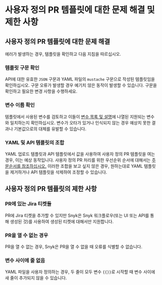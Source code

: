 # 사용자 정의 PR 템플릿에 대한 문제 해결 및 제한 사항

## 사용자 정의 PR 템플릿에 대한 문제 해결

에러가 발생하는 경우, 템플릿을 확인하고 다음 지침을 따르십시오.

### 템플릿 구문 확인

API에 대한 유효한 `JSON` 구문과 YAML 파일의 `mustache` 구문으로 작성된 템플릿임을 확인하십시오. 구문 오류가 발생할 경우 예기치 않은 동작이 발생할 수 있습니다. 구문을 확인하고 필요한 변경 사항을 수행하세요.&#x20;

### 변수 이름 확인

템플릿에서 사용된 변수를 검토하고 이들이 [변수 목록 및 설명](variables-list-and-description.md)에 나열된 지원되는 변수와 일치하는지 확인하십시오. 변수가 오타가 있거나 인식되지 않는 경우 예상치 못한 결과나 기본값으로의 대체를 유발할 수 있습니다.&#x20;

### YAML 및 API 템플릿의 조합

YAML 업로드 템플릿과 API 템플릿에서 값을 사용하여 사용자 정의 PR 템플릿을 여는 경우, 이는 예상 동작입니다. 사용자 정의 PR 처리를 위한 우선순위 순서에 대해서는 [주문순서를 참조하십시오.](./) 이러한 조합을 보고 싶지 않은 경우, 원하는대로 YAML 템플릿을 제거하거나 API 템플릿을 삭제하여 조정할 수 있습니다.&#x20;

## 사용자 정의 PR 템플릿의 제한 사항

### PR에 있는 Jira 티켓들

PR에 Jira 티켓을 추가할 수 있지만 Snyk은 Snyk 워크플로우(또는 UI 또는 API를 통해 생성된 것)를 사용하여 생성된 티켓에 대해서만 지원합니다.

### PR을 열 수 없는 경우

PR을 열 수 없는 경우, Snyk은 PR을 열 수 없을 때 오류를 식별할 수 없습니다.&#x20;

### 변수 사이에 줄 없음

YAML 파일을 사용자 정의하는 경우, 두 줄이 모두 변수 `{{}}`로 시작할 때 변수 사이에 새 줄이 추가되지 않을 수 있습니다.